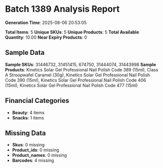 # Batch 1389 Analysis Report

**Generation Time**: 2025-08-06 20:53:05

**Total Items**: 5
**Unique SKUs**: 5
**Unique Products**: 5
**Total Available Quantity**: 10.00
**Near Expiry Products**: 0

## Sample Data
**Sample SKUs**: 31446732, 31451415, 674750, 31444074, 31443998
**Sample Products**: Kinetics Solar Gel Professional Nail Polish Code 389 (15ml), Class A Stroopwafel Caramel (30g), Kinetics Solar Gel Professional Nail Polish Code 390 (15ml), Kinetics Solar Gel Professional Nail Polish Code 406 (15ml), Kinetics Solar Gel Professional Nail Polish Code 477 (15ml)

## Financial Categories
- **Beauty**: 4 items
- **Snacks**: 1 items

## Missing Data
- **Skus**: 0 missing
- **Product_ids**: 0 missing
- **Product_names**: 0 missing
- **Barcodes**: 4 missing
